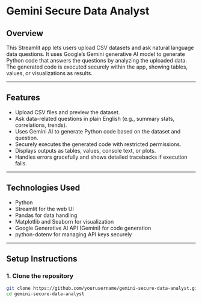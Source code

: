 # Gemini Secure Data Analyst

## Overview
This Streamlit app lets users upload CSV datasets and ask natural language data questions. It uses Google’s Gemini generative AI model to generate Python code that answers the questions by analyzing the uploaded data. The generated code is executed securely within the app, showing tables, values, or visualizations as results.

---

## Features
- Upload CSV files and preview the dataset.
- Ask data-related questions in plain English (e.g., summary stats, correlations, trends).
- Uses Gemini AI to generate Python code based on the dataset and question.
- Securely executes the generated code with restricted permissions.
- Displays outputs as tables, values, console text, or plots.
- Handles errors gracefully and shows detailed tracebacks if execution fails.

---

## Technologies Used
- Python
- Streamlit for the web UI
- Pandas for data handling
- Matplotlib and Seaborn for visualization
- Google Generative AI API (Gemini) for code generation
- python-dotenv for managing API keys securely

---

## Setup Instructions

### 1. Clone the repository
```bash
git clone https://github.com/yourusername/gemini-secure-data-analyst.git
cd gemini-secure-data-analyst
